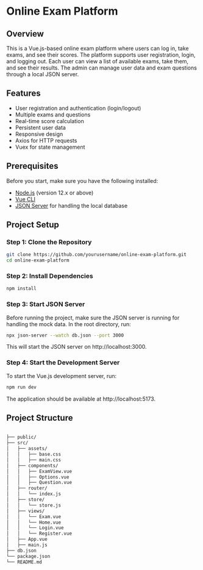 # Online Exam Platform

## Overview

This is a Vue.js-based online exam platform where users can log in, take exams, and see their scores. The platform supports user registration, login, and logging out. Each user can view a list of available exams, take them, and see their results. The admin can manage user data and exam questions through a local JSON server.

## Features

- User registration and authentication (login/logout)
- Multiple exams and questions
- Real-time score calculation
- Persistent user data
- Responsive design
- Axios for HTTP requests
- Vuex for state management

## Prerequisites

Before you start, make sure you have the following installed:

- [Node.js](https://nodejs.org/) (version 12.x or above)
- [Vue CLI](https://cli.vuejs.org/)
- [JSON Server](https://www.npmjs.com/package/json-server) for handling the local database

## Project Setup

### Step 1: Clone the Repository

```bash
git clone https://github.com/yourusername/online-exam-platform.git
cd online-exam-platform
```

### Step 2: Install Dependencies
```bash
npm install
```

### Step 3: Start JSON Server
Before running the project, make sure the JSON server is running for handling the mock data. In the root directory, run:
```bash
npx json-server --watch db.json --port 3000
```
This will start the JSON server on http://localhost:3000.

### Step 4: Start the Development Server
To start the Vue.js development server, run:

```bash
npm run dev
```
The application should be available at http://localhost:5173.

## Project Structure
```bash

├── public/                     
├── src/                       
│   ├── assets/                 
│   │   ├── base.css            
│   │   ├── main.css            
│   ├── components/             
│   │   ├── ExamView.vue        
│   │   ├── Options.vue         
│   │   ├── Question.vue     
│   ├── router/                
│   │   └── index.js           
│   ├── store/                
│   │   └── store.js            
│   ├── views/                
│   │   └── Exam.vue            
│   │   └── Home.vue            
│   │   └── Login.vue            
│   │   └── Register.vue            
│   ├── App.vue                 
│   ├── main.js                 
├── db.json                     
└── package.json                
└── README.md                
```

